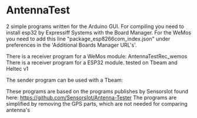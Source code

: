 # AntennaTest
2 simple programs written for the Arduino GUI.
For compiling you need to install esp32 by Expressiff Systems with the Board Manager.
For the WeMos you need to add this line "package_esp8266com_index.json" under preferences in the 'Additional Boards Manager URL's'.

There is a receiver program for a WeMos module: AntennaTestRec_wemos
There is a receiver program for a ESP32 module. tested on Tbeam and Heltec v1

The sender program can be used with a Tbeam:


These programs are based on the programs publishes by SensorsIot found here:
https://github.com/SensorsIot/Antenna-Tester
The programs are simplified  by removing the GPS parts, which are not needed for comparing antenna's
